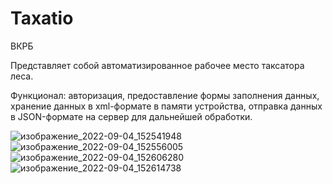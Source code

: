# Taxatio
 ВКРБ

Представляет собой автоматизированное рабочее место таксатора леса.

Функционал: авторизация, предоставление формы заполнения данных, хранение данных в xml-формате в памяти устройства, отправка данных в JSON-формате на сервер для дальнейшей обработки.

![изображение_2022-09-04_152541948](https://user-images.githubusercontent.com/48489903/188313378-b6f1df03-db67-4233-9d3e-0f202e302546.png)
![изображение_2022-09-04_152556005](https://user-images.githubusercontent.com/48489903/188313385-6d35f77d-3eae-4d6e-895f-53af1db0d6da.png)
![изображение_2022-09-04_152606280](https://user-images.githubusercontent.com/48489903/188313391-e19b0c92-e742-4a1f-be50-9ad175150a22.png)
![изображение_2022-09-04_152614738](https://user-images.githubusercontent.com/48489903/188313396-6bd2c865-d764-46b9-b05d-3ecbab584e98.png)
